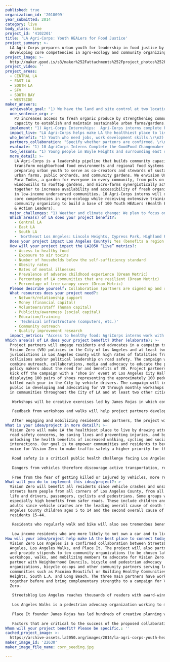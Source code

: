 ```yaml
---
published: true
organization_id: '2018099'
year_submitted: 2014
category: live
body_class: lime
project_id: '4102201'
title: 'LA Agri-Corps: Youth HEALers for Food Justice'
project_summary: >-
  LA Agri-Corps prepares urban youth for leadership in food justice by
  developing core competencies in agro-ecology and community organizing.
project_image: >-
  http://maker.good.is/s3/maker%252Fattachments%252Fproject_photos%252Fimages%252F22630%252Fdisplay%252Fcorn_seeding.jpg=c570x385
project_video: ''
project_areas:
  - CENTRAL LA
  - EAST LA
  - SOUTH LA
  - SFV
  - SOUTH BAY
  - WESTSIDE
maker_answers:
  achievable_goal: "1) We have the land and site control at two locations that will be used for training. \r\n2) We have already trained a pool of over 30 Youth HEALers who will be our primary target population for AgriCorps internships.\r\n3) We have developed an effective curriculum and pilot tested over 75% of the lessons.\r\n4) We have secured 9 partners who are ready to hit the ground running."
  one_sentence_org: >-
    PJ increases access to fresh organic produce by strengthening community
    capacity to establish and maintain sustainable urban farms/gardens.
  implement: "1) Agri-Corps Internships:  Agri-Corps interns complete Proyecto Jardin's urban farm apprentice program, an 8-month project-based learning experience presented in two phases corresponding to cool and warm crop-growing seasons. Phase 1 begins in Fall 2014, with an emphasis on cool season crops and their nutritional and healing benefits. We will use our signature GoodFood Changemaker curriculum, and adaptation of curriculum developed by UC Santa Cruz Center for Agroecology & Sustainable Food Systems, supplemented by consultation with local immigrant farmers who posses deep wisdom and extensive experience in traditional sustainable agriculture. PJ's GoodFood Changemaker curriculum consists of three learning modules: (1) Agro-ecology, (2) Food Systems Literacy, and (3) Community organizing, followed by a 40 hour practicum in community organizing. Together, these learning units synergistically  guide participants to attain core competencies in organic food production, understanding root causes of food system issues, and organizing effectively for policy/systems change. Upon completion of Phase 1, Agri-Corp Interns will continue to Phase 2 in Spring 2015, to apply learned farming skills while expanding knowledge about growing warm season crops and their nutritional/health benefits.   \r\n2) Community Organizing for Outreach & Base-building: In spring 2015, AgriCorps interns will begin recruiting new garden volunteers and presenting workshops, cooking demos, and garden tours at The Wellness Center. Each AgriCorps member will be responsible for building a base of 10 supporters/volunteers who understand community food justice issues in context of larger food system challenges. This cadre of food system leaders, will be recognized as Youth Health Education & Action Leaders (HEALers), and will strengthen organizational capacity to reach and retain youth participants in garden activities and enhance community efforts to transform Boyle Heights’ food environment through policy and systems change.\r\n3) Community Organizing for Education/Awareness: Our 10 AgriCorps Interns and 100 Youth HEALers will be based at the newly designed Community Wellness Center located at the Historic LA County Hospital, splitting their time between our on-site demonstration urban farm and Proyecto Jardin's original training garden at White Memorial Medical Center. They will be trained to use our G.L.A.M. community engagement tools: Greet, Listen, Assess, Motivate, to inspire & mobilize support. "
  impact_live: "LA Agri-Corps helps make LA the healthiest place to live today because it:\r\n1) Strengthens community capacity to create neighborhood food environments that are culturally revenant, healthy, and linked to improving community economic development and the built environments.\r\n2) We plan to promote sustainable agriculture by encourage cultivation of edible crops that are drought tolerant and/or native to dry, desert climates, such as teary beans, watermelon, peppers, okra, eggplant.\r\n"
  who_benefit: "1) Youth who need jobs, work development skills.\r\n2) Underserved low-income communities that lack access to fresh, organic, quality produce and experience the economic, health, and social impacts of grocery store red lining. \r\n"
  partners_collaboration: "Specify whether partenrs are confirmed. \r\n1)\tCity of Los Angeles Summer Youth Employment\r\n2)\tBoyle Heights Technology Academy, \r\n3)\tIkar Synagogue, Green Action \r\n4)\tJewish Federation of Los Angeles\r\n5)\tLAC+ USC Foundation\r\n6)\tThe Wellness Center at LAC + USC\r\n7)\tWhite Memorial Medical Center\r\n8)\tAmigos de Los Rios\r\n9)\tUCLA School of Public Health\r\n"
  evaluate: "1) 10 AgriCorps Interns Complete the GoodFood Changemaker Curriculum\r\n2) Proyecto Jardin's base of support is expanded to include 100 new Youth HEALers.\r\n3)  10 Presentations are delivered at  The Wellness Center by PJ AgriCorps members, selected from a  menu of organic gardening, healthy food preparation, composting, water-wise gardening, and soil building. "
  two_lessons: "1) Young people in Boyle Heights and surrounding east side communities need job opportunities linked to real career prospects.\r\n2) Food access and health disparities require place-based solutions that engage the people most deeply affected by these issues to be meaningfully engaged as leaders. "
  more_detail: >-
    LA Agri-Corps is a leadership pipeline that builds community capacity to
    transform neighborhood food environments and regional food systems by
    preparing urban youth to serve as co-creators and stewards of sustainable
    urban farms, public orchards, and community gardens. We envision Un Jardin
    Para Todos, a garden for everyone in every community, from pots on
    windowsills to rooftop gardens, and micro-farms synergistically acting
    together to increase availability and accessibility of fresh organic produce
    in low-income underserved communities. 10 Agri-Corps interns will develop
    core competencies in agro-ecology while receiving extensive training in
    community organizing to build a base of 100 Youth HEALers (Health Education
    & Action Leaders).
  major_challenges: "1) Weather and climate change: We plan to focus on growing drought tolerant foods. We installed a water harvesting system at one of our sites.\r\n2) Additional resources to continue beyond the first year: We have identified corporate sponsors who are on board to donate and assist with identifying other resources. "
  Which area(s) of LA does your project benefit?:
    - Central LA
    - East LA
    - South LA
    - 'Northeast Los Angeles: Lincoln Heights, Cypress Park, Highland Park.'
  Does your project impact Los Angeles County?: Yes (benefits a region of LA County)
  How will your project impact the LA2050 “Live” metrics?:
    - Access to healthy food
    - Exposure to air toxins
    - Number of households below the self-sufficiency standard
    - Obesity rates
    - Rates of mental illnesses
    - Prevalence of adverse childhood experience (Dream Metric)
    - Percentage of LA communities that are resilient (Dream Metric)
    - Percentage of tree canopy cover (Dream Metric)
  Please describe yourself: Collaboration (partners are signed up and ready to hit the ground running!)
  What resources does your project need?:
    - Network/relationship support
    - Money (financial capital)
    - Volunteers/staff (human capital)
    - Publicity/awareness (social capital)
    - Education/training
    - 'Technical infrastructure (computers, etc.)'
    - Community outreach
    - Quality improvement research
  impact_metrics: "Access to healthy food: AgriCorps interns work with community organizations, schools, and local residents to increase capacity to maintain productive food growing gardens year round. Interns engage with Proyecto Jardin to reactivate and expand the organization's Community Supported Agriculture program, a food distribution strategy that also operates as a social enterprise venture to support the gardens sustainability goals while increasing access to fresh produce. \r\n\r\nTree Canopy & Air Quality: We will add 22 new fruit trees to at The Wellness Center.\r\n\r\nHealth outcomes are improved when people engage in gardening to grow food because they increase consumption of fresh fruits and vegetables, thereby deducting obesity and related chronic disease such as heart disease, cancer, diabetes, and asthma. Additionally, gardening improves well being by reducing stress, anxiety, and depression. \r\n\r\nThe number of households living below the self-sufficiency standard will be reduced because youth will receive financial compensation for their work as interns. Stipends they receive contribute to the family's household income.\r\n\r\nCommunities are ultimately more resilient when economic development opportunities are linked to health and social benefit programs, such as urban agriculture."
Which area(s) of LA does your project benefit? Other (elaborate): >-
  Project partners will engage residents and advocates in a campaign to adopt
  Vision Zero (V0) policies in the City of Los Angeles and at least two other
  jurisdictions in Los Angeles County with high rates of fatalities from vehicle
  collisions and/or political leadership on road safety. The campaign will
  combine outreach, collaborations, media and advocacy to educate the public and
  policy makers about the need for and benefits of V0. Project partners will
  kick off the campaign with a 'shoe in' event at Los Angeles City Hall
  displaying 100 pairs of shoes representing the approximately 100 pedestrians
  killed each year in the City by vehicle drivers. The campaign will involve the
  public in developing and advocating for V0 through monthly workshops and walks
  in communities throughout the City of LA and at least two other cities. 
   
   Workshops will be creative exercises led by James Rojas in which community residents use model-building through a V0 lens to envision how their local streets can become safe healthy routes and places. Los Angeles Walks will lead walks in these same communities to allow residents to identify conditions that contribute to unsafe streets as well as changes they want to see on their roads and sidewalks. 
   
   Feedback from workshops and walks will help project partners develop a V0 platform to guide advocacy. Participants in these workshops/ walks will be organized to advocate for safer streets and adoption of V0 policies. Streetsblog Los Angeles will provide media coverage of V0 campaign activities and road safety issues to generate additional interest in the issue. To strengthen the campaign, partners will also link with other advocacy and community organizations, Neighborhood Councils and environmental groups to collaborate on a V0 platform. 
   
   After engaging and mobilizing residents and partners, the project will arrange meetings with policy makers responsible for street safety such as municipal Departments of Transportation, Police Departments, and City Council persons to advocate for introduction and adoption of Vision Zero principles as legislation and/ or packages of administrative actions. We will assist in making contact with the city staff and leaders using our connections, but the most compelling testimony will come from friends and families of victims of vehicle collisions and community members who face dangerous streets on a daily basis. The project will help community residents become the voice of Vision Zero.
What is your idea/project in more detail?: >-
  Vision Zero will make LA the healthiest place to live by drawing attention to
  road safety concerns, by saving lives and preventing injuries, and by
  unlocking the health benefits of increased walking, cycling and social
  interactions. Our goal is to empower communities and residents to become the
  voice for Vision Zero to make traffic safety a higher priority for the city.
   
   Road safety is a critical public health challenge facing Los Angeles. Unsafe driving kills and injures tens of thousands of residents. It further harms public health by discouraging residents from walking and cycling. Motor vehicle crashes are the third leading case of preventable death in Los Angeles County for all age groups. In the City of Los Angeles alone, 31,012 people per year -including 2790 pedestrians and 1771 bicyclists - are killed or severely injured in vehicular-related collisions. These deaths and injuries have a ripple effect beyond their immediate tragedies by creating an often-accurate perception that our streets are designed to speed cars along rather than to create good routes and places for people. 
   
   Dangers from vehicles therefore discourage active transportation, reducing the extensive health benefits or walking and cycling. Vision Zero for Los Angeles will help make Los Angeles the healthiest place to live today by increasing awareness of the need for safer streets and accelerating transformation of road design and regulation. By 2050, Vision Zero will have been achieved, saving tens of thousands of lives and preventing hundreds of thousands of severe injuries. 
   
   Free from the fear of getting killed or injured by vehicles, more residents will walk and bike for transportation and recreation, leading to improved fitness, physical and mental health, a reduction in diseases related to overweight and physical activity, a reduction in exposure to air pollution, and greater levels of social interaction.
What will you do to implement this idea/project?: >-
  Vision Zero will benefit all residents since vehicle crashes and unsafe
  streets harm people from all corners of Los Angeles County, from all walks of
  life and drivers, passengers, cyclists and pedestrians. Some groups will see
  especially high benefits from safer roads. These include children and young
  adults since vehicle crashes are the leading overall cause of death for Los
  Angeles County children ages 5 to 14 and the second overall cause of death for
  residents 15-44. 
   
   Residents who regularly walk and bike will also see tremendous benefits. Pedestrians account for a third of traffic fatalities in Los Angeles City, almost triple the national average, and three percent of those killed by vehicles are cyclists, nearly double the national average. Pedestrians and cyclists will be able to travel with fewer worries and enjoy the benefits of the types of changes brought by Vision Zero: better designed streets, slower vehicle speeds, and better enforcement. 
   
   Low income residents who are more likely to not own a car and to live in places with busy roads and higher rates of deaths and injuries to pedestrians and cyclists, will also see disproportionate benefits from Vision Zero. Women and the elderly, who currently are less likely to bicycle because of the discomfort of riding in fast and dangerous traffic, can be expected to bicycle at greater rates when Vision Zero is implemented.
How will your idea/project help make LA the best place to connect today? In LA2050?: >-
  Vision Zero Los Angeles is a confirmed collaboration between Streetsblog Los
  Angeles, Los Angeles Walks, and Place It. The project will also partner with
  and provide stipends to ten community organizations (to be chosen later) on
  workshops, walks, and mobilizing members to advocate for Vision Zero. We will
  partner with Neighborhood Councils, bicycle and pedestrian advocacy
  organizations, bicycle co-ops and other community partners serving low income
  communities such as Pacoima Beautiful or Building Healthy Communities in Boyle
  Heights, South L.A. and Long Beach. The three main partners have worked
  together before and bring complementary strengths to a campaign for Vision
  Zero. 
   
   Streetsblog Los Angeles reaches thousands of readers with award-winning journalism on street issues in the Los Angeles region with a strong focus on safety for pedestrians and cyclists, including in-depth coverage of South Los Angeles, Boyle Heights, Long Beach and Santa Monica. 
   
   Los Angeles Walks is a pedestrian advocacy organization working to make walking safe, convenient and fun for all Angelinos. LA Walks has experience advocating for policy change and engaging residents through local walks to evaluate the walkability of the streets in various neighborhoods and to experience the history, culture and architecture of the area. 
   
   Place It founder James Rojas has led hundreds of creative planning workshops to allow community residents to envision how their built environment and streets can change for the better. These three organizations have formally and informally collaborated in the past as individuals leaders and/or as organizations. 
   
   Factors that are critical to the success of the proposed collaboration include: (1) the ability of community members to learn about road safety and opportunities to help shape and advocate for Vision Zero; (2) the capacity of the project to inspire participants in workshops and walks to advocate for safer streets; and (3) the ability of advocacy to influence decision makers to adopt Vision Zero policies. We believe that the Vision Zero Los Angeles team can provide synergy through community-based journalism and outreach, community-engaged advocacy and community-led visioning for safer streets in order to achieve project goals.
Whom will your project benefit? Please be specific.: ''
cached_project_image: >-
  https://archive-assets.la2050.org/images/2014/la-agri-corps-youth-healers-for-food-justice/maker.good.is/s3/maker%252Fattachments%252Fproject_photos%252Fimages%252F22630%252Fdisplay%252Fcorn_seeding.jpg=c570x385.jpg
maker_image_id: '22630'
maker_image_file_name: corn_seeding.jpg

---
```

